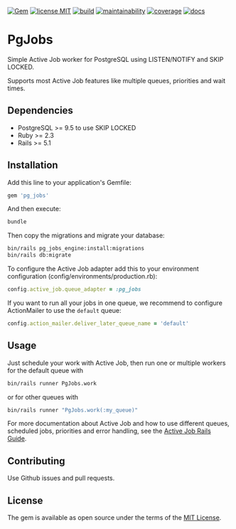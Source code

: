 [![Gem](https://img.shields.io/gem/v/pg_jobs.svg)](https://rubygems.org/gems/pg_jobs)
[![license MIT](https://img.shields.io/github/license/mbreit/pg_jobs.svg)](https://github.com/mbreit/pg_jobs/blob/codeclimate/MIT-LICENSE)
[![build](https://img.shields.io/travis/com/mbreit/pg_jobs/master.svg)](https://travis-ci.com/mbreit/pg_jobs)
[![maintainability](https://img.shields.io/codeclimate/maintainability/mbreit/pg_jobs.svg)](https://codeclimate.com/github/mbreit/pg_jobs)
[![coverage](https://img.shields.io/codeclimate/coverage/mbreit/pg_jobs.svg)](https://codeclimate.com/github/mbreit/pg_jobs)
[![docs](https://inch-ci.org/github/mbreit/pg_jobs.svg?branch=master)](https://inch-ci.org/github/mbreit/pg_jobs)

# PgJobs

Simple Active Job worker for PostgreSQL using LISTEN/NOTIFY and
SKIP LOCKED.

Supports most Active Job features like multiple queues, priorities
and wait times.

## Dependencies

* PostgreSQL >= 9.5 to use SKIP LOCKED
* Ruby >= 2.3
* Rails >= 5.1

## Installation

Add this line to your application's Gemfile:

```ruby
gem 'pg_jobs'
```

And then execute:

```bash
bundle
```

Then copy the migrations and migrate your database:

```bash
bin/rails pg_jobs_engine:install:migrations
bin/rails db:migrate
```

To configure the Active Job adapter add this to your environment
configuration (config/environments/production.rb):

```ruby
config.active_job.queue_adapter = :pg_jobs
```

If you want to run all your jobs in one queue, we recommend to configure
ActionMailer to use the `default` queue:

```ruby
config.action_mailer.deliver_later_queue_name = 'default'
```

## Usage

Just schedule your work with Active Job, then run one or multiple
workers for the default queue with

```bash
bin/rails runner PgJobs.work
```

or for other queues with

```bash
bin/rails runner "PgJobs.work(:my_queue)"
```

For more documentation about Active Job and how to use different queues,
scheduled jobs, priorities and error handling, see the
[Active Job Rails Guide](https://guides.rubyonrails.org/active_job_basics.html).

## Contributing

Use Github issues and pull requests.

## License

The gem is available as open source under the terms of the
[MIT License](http://opensource.org/licenses/MIT).
